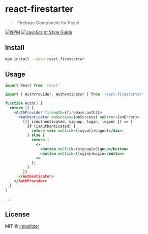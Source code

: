 # react-firestarter

> Firebase Component for React

[![NPM](https://img.shields.io/npm/v/react-firestarter.svg)](https://www.npmjs.com/package/react-firestarter) [![JavaScript Style Guide](https://img.shields.io/badge/code_style-standard-brightgreen.svg)](https://standardjs.com)

## Install

```bash
npm install --save react-firestarter
```

## Usage

```jsx
import React from 'react'

import { AuthProvider, Authenticator } from 'react-firestarter'

function Auth() {
  return () {
    <AuthProvider fireauth={firebase.auth(}>
      <Authenticator onSuccess={onSuccess} onError={onError}>
        {({ isAuthenticated, signup, login, logout }) => {
          if (isAuthenticated) {
            return <div onClick={logout}>Logout</div>;
          } else {
            return (
              <>
                <button onClick={signup}>Signup</button>
                <button onClick={login}>Login</button>
              <>
            );
          }
        }}
      </Authenticator>
    </AuthProvider>  
  }
}

...
```

## License

MIT © [jmpolitzer](https://github.com/jmpolitzer)
